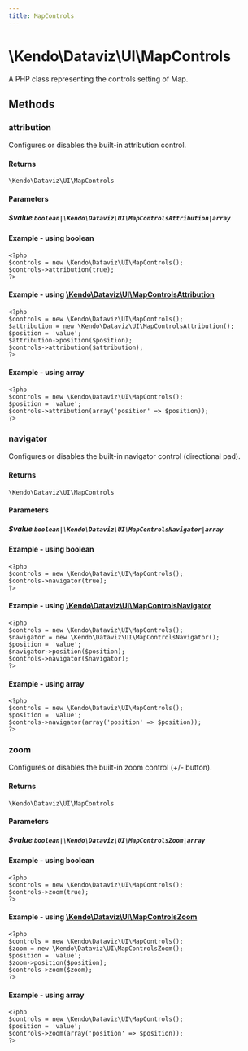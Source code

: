 ```yaml
---
title: MapControls
---
```


# \Kendo\Dataviz\UI\MapControls

A PHP class representing the controls setting of Map.


## Methods

### attribution

Configures or disables the built-in attribution control.

#### Returns
`\Kendo\Dataviz\UI\MapControls`

#### Parameters

##### $value `boolean|\Kendo\Dataviz\UI\MapControlsAttribution|array`




#### Example  - using boolean
    <?php
    $controls = new \Kendo\Dataviz\UI\MapControls();
    $controls->attribution(true);
    ?>


#### Example - using [\Kendo\Dataviz\UI\MapControlsAttribution](/api/wrappers/php/Kendo/Dataviz/UI/MapControlsAttribution)
    <?php
    $controls = new \Kendo\Dataviz\UI\MapControls();
    $attribution = new \Kendo\Dataviz\UI\MapControlsAttribution();
    $position = 'value';
    $attribution->position($position);
    $controls->attribution($attribution);
    ?>

#### Example - using array

    <?php
    $controls = new \Kendo\Dataviz\UI\MapControls();
    $position = 'value';
    $controls->attribution(array('position' => $position));
    ?>

### navigator

Configures or disables the built-in navigator control (directional pad).

#### Returns
`\Kendo\Dataviz\UI\MapControls`

#### Parameters

##### $value `boolean|\Kendo\Dataviz\UI\MapControlsNavigator|array`




#### Example  - using boolean
    <?php
    $controls = new \Kendo\Dataviz\UI\MapControls();
    $controls->navigator(true);
    ?>


#### Example - using [\Kendo\Dataviz\UI\MapControlsNavigator](/api/wrappers/php/Kendo/Dataviz/UI/MapControlsNavigator)
    <?php
    $controls = new \Kendo\Dataviz\UI\MapControls();
    $navigator = new \Kendo\Dataviz\UI\MapControlsNavigator();
    $position = 'value';
    $navigator->position($position);
    $controls->navigator($navigator);
    ?>

#### Example - using array

    <?php
    $controls = new \Kendo\Dataviz\UI\MapControls();
    $position = 'value';
    $controls->navigator(array('position' => $position));
    ?>

### zoom

Configures or disables the built-in zoom control (+/- button).

#### Returns
`\Kendo\Dataviz\UI\MapControls`

#### Parameters

##### $value `boolean|\Kendo\Dataviz\UI\MapControlsZoom|array`




#### Example  - using boolean
    <?php
    $controls = new \Kendo\Dataviz\UI\MapControls();
    $controls->zoom(true);
    ?>


#### Example - using [\Kendo\Dataviz\UI\MapControlsZoom](/api/wrappers/php/Kendo/Dataviz/UI/MapControlsZoom)
    <?php
    $controls = new \Kendo\Dataviz\UI\MapControls();
    $zoom = new \Kendo\Dataviz\UI\MapControlsZoom();
    $position = 'value';
    $zoom->position($position);
    $controls->zoom($zoom);
    ?>

#### Example - using array

    <?php
    $controls = new \Kendo\Dataviz\UI\MapControls();
    $position = 'value';
    $controls->zoom(array('position' => $position));
    ?>


